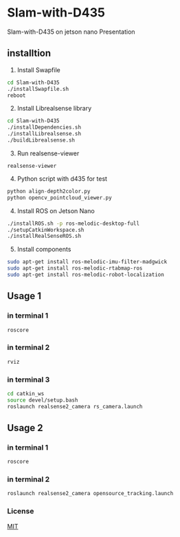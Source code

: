 # Slam-with-D435
Slam-with-D435 on jetson nano Presentation 
 
## installtion 
1) Install Swapfile
```bash
cd Slam-with-D435
./installSwapfile.sh
reboot
```
2) Install Librealsense library 
```bash
cd Slam-with-D435
./installDependencies.sh
./installLibrealsense.sh
./buildLibrealsense.sh
```
3) Run realsense-viewer
```bush
realsense-viewer
```
4) Python script with d435 for test
```python
python align-depth2color.py
python opencv_pointcloud_viewer.py
```
4) Install ROS on Jetson Nano
```bash 
./installROS.sh -p ros-melodic-desktop-full
./setupCatkinWorkspace.sh
./installRealSenseROS.sh
```
5) Install components
```bash
sudo apt-get install ros-melodic-imu-filter-madgwick
sudo apt-get install ros-melodic-rtabmap-ros
sudo apt-get install ros-melodic-robot-localization
```
## Usage 1

### in terminal 1
```bash
roscore
```
### in terminal 2
```bash
rviz
```
### in terminal 3
```bash
cd catkin_ws
source devel/setup.bash
roslaunch realsense2_camera rs_camera.launch
```
## Usage 2

### in terminal 1
```bash
roscore
```
### in terminal 2
```bash
roslaunch realsense2_camera opensource_tracking.launch
```

### License
[MIT](https://choosealicense.com/licenses/mit/)
